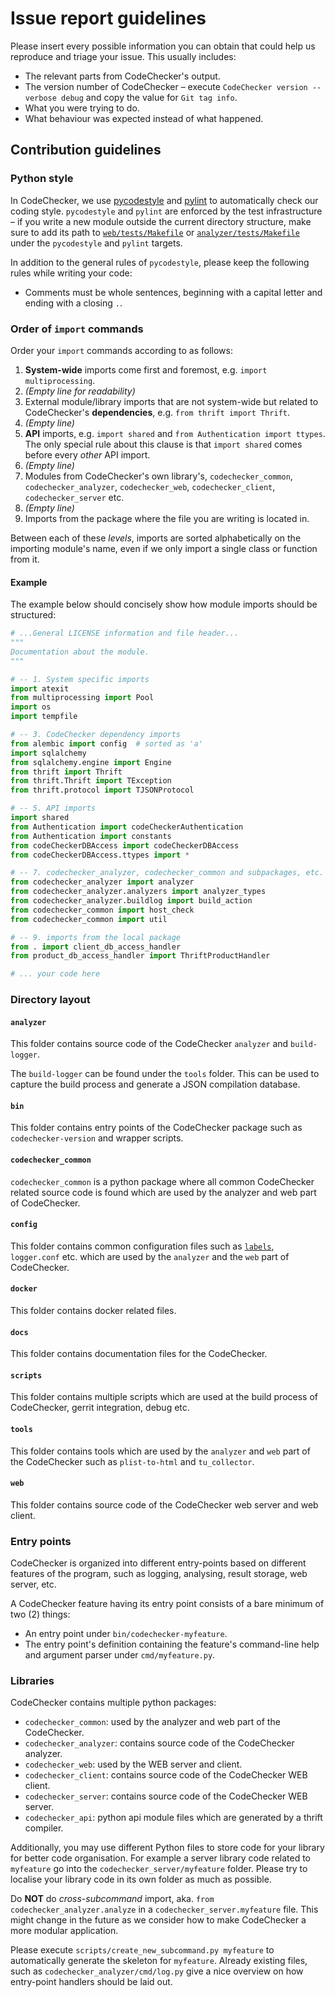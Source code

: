 # Issue report guidelines

Please insert every possible information you can obtain that could help us
reproduce and triage your issue. This usually includes:

 * The relevant parts from CodeChecker's output.
 * The version number of CodeChecker &ndash; execute
   `CodeChecker version --verbose debug` and copy the value for `Git tag info`.
 * What you were trying to do.
 * What behaviour was expected instead of what happened.


## Contribution guidelines

### Python style
In CodeChecker, we use [pycodestyle](https://pypi.python.org/pypi/pycodestyle/)
and [pylint](https://www.pylint.org/) to automatically check our coding style.
`pycodestyle` and `pylint` are enforced by the test infrastructure &ndash;
if you write a new module outside the current directory structure, make sure to
add its path to [`web/tests/Makefile`](`web/tests/Makefile`) or
[`analyzer/tests/Makefile`](analyzer/tests/Makefile) under the `pycodestyle`
and `pylint` targets.

In addition to the general rules of `pycodestyle`, please keep the following
rules while writing your code:

  * Comments must be whole sentences, beginning with a capital letter and
    ending with a closing `.`.

### Order of `import` commands
Order your `import` commands according to as follows:

  1. **System-wide** imports come first and foremost, e.g.
    `import multiprocessing`.
  2. _(Empty line for readability)_
  3. External module/library imports that are not system-wide but related to
     CodeChecker's **dependencies**, e.g. `from thrift import Thrift`.
  4. _(Empty line)_
  5. **API** imports, e.g. `import shared` and `from Authentication import
     ttypes`. The only special rule about this clause is that `import shared`
     comes before every _other_ API import.
  6. _(Empty line)_
  7. Modules from CodeChecker's own library's, `codechecker_common`,
  `codechecker_analyzer`, `codechecker_web`, `codechecker_client`,
  `codechecker_server` etc.
  8. _(Empty line)_
  9. Imports from the package where the file you are writing is located in.

Between each of these _levels_, imports are sorted alphabetically on the
importing module's name, even if we only import a single class or function from
it.

#### Example
The example below should concisely show how module imports should be
structured:

```py
# ...General LICENSE information and file header...
"""
Documentation about the module.
"""

# -- 1. System specific imports
import atexit
from multiprocessing import Pool
import os
import tempfile

# -- 3. CodeChecker dependency imports
from alembic import config  # sorted as 'a'
import sqlalchemy
from sqlalchemy.engine import Engine
from thrift import Thrift
from thrift.Thrift import TException
from thrift.protocol import TJSONProtocol

# -- 5. API imports
import shared
from Authentication import codeCheckerAuthentication
from Authentication import constants
from codeCheckerDBAccess import codeCheckerDBAccess
from codeCheckerDBAccess.ttypes import *

# -- 7. codechecker_analyzer, codechecker_common and subpackages, etc.
from codechecker_analyzer import analyzer
from codechecker_analyzer.analyzers import analyzer_types
from codechecker_analyzer.buildlog import build_action
from codechecker_common import host_check
from codechecker_common import util

# -- 9. imports from the local package
from . import client_db_access_handler
from product_db_access_handler import ThriftProductHandler

# ... your code here
```

### Directory layout
#### `analyzer`
This folder contains source code of the CodeChecker `analyzer` and
`build-logger`.

The `build-logger` can be found under the `tools` folder. This can be used to
capture the build process and generate a JSON compilation database.

#### `bin`
This folder contains entry points of the CodeChecker package such as
`codechecker-version` and wrapper scripts.

#### `codechecker_common`
`codechecker_common` is a python package where all common CodeChecker related
source code is found which are used by the analyzer and web part of
CodeChecker.

#### `config`
This folder contains common configuration files such as
[`labels`](config/label), `logger.conf` etc. which are used by the
`analyzer` and the `web` part of CodeChecker.

#### `docker`
This folder contains docker related files.

#### `docs`
This folder contains documentation files for the CodeChecker.

#### `scripts`
This folder contains multiple scripts which are used at the build process of
CodeChecker, gerrit integration, debug etc.

#### `tools`
This folder contains tools which are used by the `analyzer` and `web` part
of the CodeChecker such as `plist-to-html` and `tu_collector`.

#### `web`
This folder contains source code of the CodeChecker web server and web client.

### Entry points
CodeChecker is organized into different entry-points based on different
features of the program, such as logging, analysing, result storage, web
server, etc.

A CodeChecker feature having its entry point consists of a bare minimum of
two (2) things:

 * An entry point under `bin/codechecker-myfeature`.
 * The entry point's definition containing the feature's command-line help and
   argument parser under `cmd/myfeature.py`.

### Libraries
CodeChecker contains multiple python packages:
 * `codechecker_common`: used by the analyzer and web part of the CodeChecker.
 * `codechecker_analyzer`: contains source code of the CodeChecker analyzer.
 * `codechecker_web`: used by the WEB server and client.
 * `codechecker_client`: contains source code of the CodeChecker WEB client.
 * `codechecker_server`: contains source code of the CodeChecker WEB server.
 * `codechecker_api`: python api module files which are generated by a thrift
   compiler.

Additionally, you may use different Python files to store code for your library
for better code organisation. For example a server library code related to
`myfeature` go into the `codechecker_server/myfeature` folder. Please try to
localise your library code in its own folder as much as possible.

Do **NOT** do _cross-subcommand_ import, aka.
`from codechecker_analyzer.analyze` in a `codechecker_server.myfeature` file.
This might change in the future as we consider how to make CodeChecker a more
modular application.

Please execute `scripts/create_new_subcommand.py myfeature` to automatically
generate the skeleton for `myfeature`. Already existing files, such as
`codechecker_analyzer/cmd/log.py` give a nice overview on how entry-point
handlers should be laid out.
